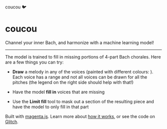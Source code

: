 coucou 🐦

# coucou

Channel your inner Bach, and harmonize with a machine learning model!

* * *

The model is trained to fill in missing portions of 4-part Bach chorales. Here are a few things you can try:

- **Draw** a melody in any of the voices (painted with different colours:   ). Each voice has a range and not all voices can be drawn for all the pitches (the legend on the right side should help with that!)

- Have the model **fill in** voices that are missing

- Use the **Limit fill** tool to mask out a section of the resulting piece and have the model to only fill in that part

Built with [magenta.js](https://magenta.tensorflow.org/). Learn more about [how it works](https://magenta.tensorflow.org/coconet), or see the code on [Glitch](https://glitch.com/edit/#!/coconet).